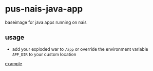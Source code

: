 # pus-nais-java-app
baseimage for java apps running on nais

## usage
- add your exploded war to `/app` or override the environment variable `APP_DIR` to your custom location

[example](https://github.com/navikt/veilarbdemo/blob/master/Dockerfile)